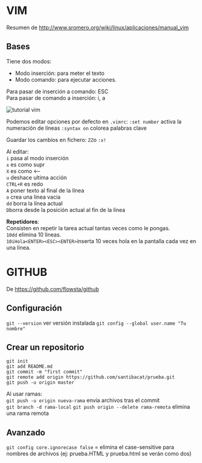 # VIM
Resumen de <http://www.sromero.org/wiki/linux/aplicaciones/manual_vim>

## Bases
Tiene dos modos:

* Modo inserción: para meter el texto
* Modo comando: para ejecutar acciones.

Para pasar de inserción a comando: ESC  
Para pasar de comando a inserción: i, a

![tutorial vim](http://www.sromero.org/wiki/_media/linux/aplicaciones/vimman/vm_modos.png)

Podemos editar opciones por defecto en `.vimrc`:
`:set number` activa la numeración de líneas
`:syntax on` colorea palabras clave

Guardar los cambios en fichero:
`ZZ`o `:x!`

Al editar:  
`i` pasa al modo inserción  
`x` es como supr  
`X` es como <--  
`u` deshace ultima acción  
`CTRL+R` es redo  
`A` poner texto al final de la línea  
`o` crea una línea vacia  
`dd` borra la línea actual  
`D`borra desde la posición actual al fin de la línea

**Repetidores**:  
Consisten en repetir la tarea actual tantas veces como le pongas.  
`10dd` elimina 10 lineas.  
`10iHola<ENTER><ESC><ENTER>`inserta 10 veces hola en la pantalla cada vez en una línea.


# GITHUB

De <https://github.com/flowsta/github>

## Configuración
`git --version` ver versión instalada
`git config --global user.name "Tu nombre"`

## Crear un repositorio
```echo "# prueba" >> README.md
git init
git add README.md
git commit -m "first commit"
git remote add origin https://github.com/santibacat/prueba.git
git push -u origin master
```


Al usar ramas:  
`git push -u origin nueva-rama` envía archivos tras el commit  
`git branch -d rama-local`
`git push origin --delete rama-remota` elimina una rama remota



## Avanzado

`git config core.ignorecase false` = elimina el case-sensitive para nombres de archivos (ej: prueba.HTML y prueba.html se verán como dos)
